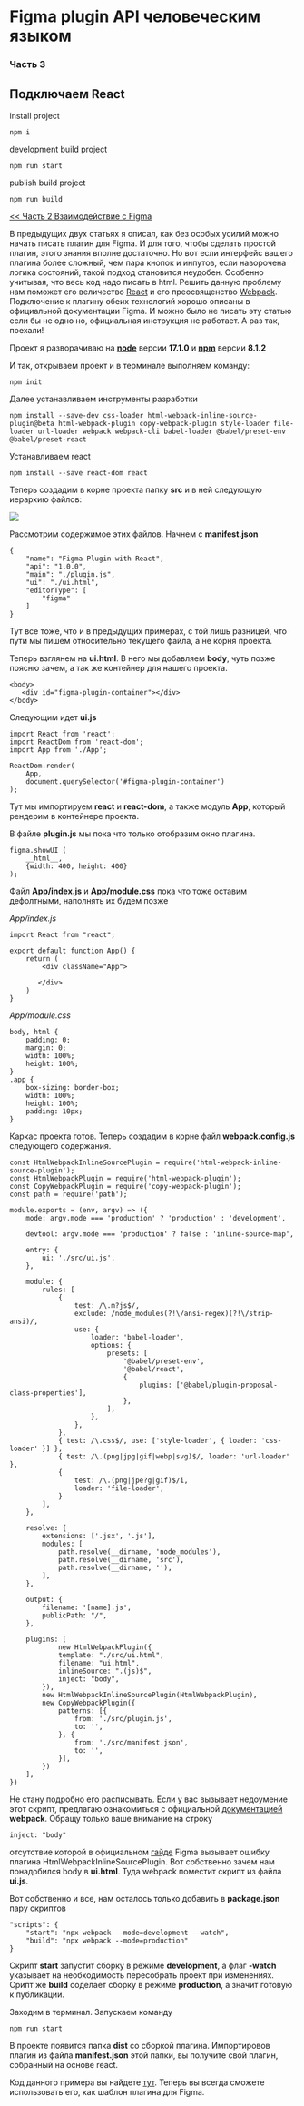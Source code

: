 # Figma plugin API человеческим языком
### Часть 3
## Подключаем React

install project
    
    npm i 

development build project

    npm run start

publish build project

    npm run build

[<< Часть 2 Взаимодействие с Figma](https://habr.com/ru/post/589819/)

В предыдущих двух статьях я описал, как без особых усилий можно начать писать плагин для Figma. И для того, чтобы сделать простой плагин, этого знания вполне достаточно. Но вот если интерфейс вашего плагина более сложный, чем пара кнопок и инпутов, если наворочена логика состояний, такой подход становится неудобен. Особенно учитывая, что весь код надо писать в html. Решить данную проблему нам поможет его величество [React](https://www.figma.com/plugin-docs/bundling-react/) и его преосвященство [Webpack](https://www.figma.com/plugin-docs/bundling-webpack/). Подключение к плагину обеих технологий хорошо описаны в официальной документации Figma. И можно было не писать эту статью если бы не одно но, официальная инструкция не работает. А раз так, поехали!

Проект я разворачиваю на [**node**](https://nodejs.org/ru/) версии **17.1.0** и [**npm**](https://www.npmjs.com/) версии **8.1.2**

И так, открываем проект и в терминале выполняем команду:

    npm init

Далее устанавливаем инструменты разработки

    npm install --save-dev css-loader html-webpack-inline-source-plugin@beta html-webpack-plugin copy-webpack-plugin style-loader file-loader url-loader webpack webpack-cli babel-loader @babel/preset-env @babel/preset-react

Устанавливаем react

    npm install --save react-dom react

Теперь создадим в корне проекта папку **src** и в ней следующую иерархию файлов:

![](./static/article/img-0.png)

Рассмотрим содержимое этих файлов. Начнем с **manifest.json**

    {
        "name": "Figma Plugin with React",
        "api": "1.0.0",
        "main": "./plugin.js",
        "ui": "./ui.html",
        "editorType": [
            "figma"
        ]
    }

Тут все тоже, что и в предыдущих примерах, с той лишь разницей, что пути мы пишем относительно текущего файла, а не корня проекта.

Теперь взглянем на **ui.html**. В него мы добавляем **body**, чуть позже поясню зачем, а так же контейнер для нашего проекта.

    <body>
       <div id="figma-plugin-container"></div>
    </body>


Следующим идет **ui.js**

    import React from 'react';
    import ReactDom from 'react-dom';
    import App from './App';
    
    ReactDom.render(
        App,
        document.querySelector('#figma-plugin-container')
    );

Тут мы импортируем **react** и **react-dom**, а также модуль **App**, который рендерим в контейнере проекта.

В файле **plugin.js** мы пока что только отобразим окно плагина.

    figma.showUI (
        __html__,
        {width: 400, height: 400}
    );


Файл **App/index.js** и **App/module.css** пока что тоже оставим дефолтными, наполнять их будем позже

_App/index.js_

    import React from "react";
    
    export default function App() {
        return (
            <div className="App">
        
           </div>
        )
    }



_App/module.css_

    body, html {
        padding: 0;
        margin: 0;
        width: 100%;
        height: 100%;
    }
    .app {
        box-sizing: border-box;
        width: 100%;
        height: 100%;
        padding: 10px;
    }

Каркас проекта готов. Теперь создадим  в корне файл **webpack.config.js** следующего содержания.

    const HtmlWebpackInlineSourcePlugin = require('html-webpack-inline-source-plugin');
    const HtmlWebpackPlugin = require('html-webpack-plugin');
    const CopyWebpackPlugin = require('copy-webpack-plugin');
    const path = require('path');
    
    module.exports = (env, argv) => ({
        mode: argv.mode === 'production' ? 'production' : 'development',
        
        devtool: argv.mode === 'production' ? false : 'inline-source-map',
        
        entry: {
            ui: './src/ui.js',
        },
        
        module: {
            rules: [
                {
                    test: /\.m?js$/,
                    exclude: /node_modules(?!\/ansi-regex)(?!\/strip-ansi)/,
                    use: {
                        loader: 'babel-loader',
                        options: {
                            presets: [
                                '@babel/preset-env',
                                '@babel/react',
                                {
                                    plugins: ['@babel/plugin-proposal-class-properties'],
                                },
                            ],
                        },
                    },
                },
                { test: /\.css$/, use: ['style-loader', { loader: 'css-loader' }] },
                { test: /\.(png|jpg|gif|webp|svg)$/, loader: 'url-loader' },
                {
                    test: /\.(png|jpe?g|gif)$/i,
                    loader: 'file-loader',
                }
            ],
        },
            
        resolve: {
            extensions: ['.jsx', '.js'],
            modules: [
                path.resolve(__dirname, 'node_modules'),
                path.resolve(__dirname, 'src'),
                path.resolve(__dirname, ''),
            ],
        },
        
        output: {
            filename: '[name].js',
            publicPath: "/",
        },
        
        plugins: [
                new HtmlWebpackPlugin({
                template: "./src/ui.html",
                filename: "ui.html",
                inlineSource: ".(js)$",
                inject: "body",
            }),
            new HtmlWebpackInlineSourcePlugin(HtmlWebpackPlugin),
            new CopyWebpackPlugin({
                patterns: [{
                    from: './src/plugin.js',
                    to: '',
                }, {
                    from: './src/manifest.json',
                    to: '',
                }],
            })
        ],
    })

Не стану подробно его расписывать. Если у вас вызывает недоумение этот скрипт, предлагаю ознакомиться с официальной [документацией](https://webpack.js.org/guides/) **webpack**. Обращу только ваше внимание на строку

    inject: "body"

отсутствие которой в официальном [гайде](https://www.figma.com/plugin-docs/bundling-webpack/) Figma вызывает ошибку плагина HtmlWebpackInlineSourcePlugin. Вот собственно зачем нам понадобился body в **ui.html**. Туда webpack поместит скрипт из файла **ui.js**.

Вот собственно и все, нам осталось только добавить в **package.json**  пару скриптов

    "scripts": {
        "start": "npx webpack --mode=development --watch",
        "build": "npx webpack --mode=production"
    }

Скрипт **start** запустит сборку в режиме **development**, а флаг **-watch** указывает на необходимость пересобрать проект при изменениях. Срипт же **build** соделает сборку в режиме **production**, а значит готовую к публикации.

Заходим в терминал. Запускаем команду

    npm run start

В проекте появится папка **dist** со сборкой плагина. Импортировов плагин из файла **manifest.json** этой папки, вы получите свой плагин, собранный на основе react.

Код данного примера вы найдете [тут](https://gitlab.com/figma-plugin-examples/figma-plugin-with-react). Теперь вы всегда сможете использовать его, как шаблон плагина для Figma.